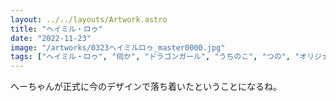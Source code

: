 ```yaml
---
layout: ../../layouts/Artwork.astro
title: "ヘイミル・ロゥ"
date: "2022-11-23"
image: "/artworks/0323ヘイミルロゥ_master0000.jpg"
tags: ["ヘイミル・ロゥ", "伺か", "ドラゴンガール", "うちのこ", "つの", "オリジナル"]
---
```


へーちゃんが正式に今のデザインで落ち着いたということになるね。  
